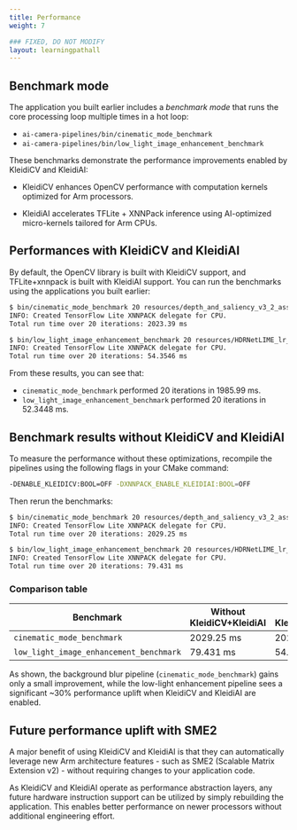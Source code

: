 ```yaml
---
title: Performance
weight: 7

### FIXED, DO NOT MODIFY
layout: learningpathall
---
```


## Benchmark mode

The application you built earlier includes a *benchmark mode* that runs the core processing loop multiple times in a hot loop:

- `ai-camera-pipelines/bin/cinematic_mode_benchmark`
- `ai-camera-pipelines/bin/low_light_image_enhancement_benchmark`

These benchmarks demonstrate the performance improvements enabled by KleidiCV and KleidiAI:
- KleidiCV enhances OpenCV performance with computation kernels optimized for Arm processors.

- KleidiAI accelerates TFLite + XNNPack inference using AI-optimized micro-kernels tailored for Arm CPUs.

## Performances with KleidiCV and KleidiAI

By default, the OpenCV library is built with KleidiCV support, and TFLite+xnnpack is built with KleidiAI support. You can run the benchmarks using the applications you built earlier:

```bash
$ bin/cinematic_mode_benchmark 20 resources/depth_and_saliency_v3_2_assortedv2_w_augment_mobilenetv2_int8_only_ptq.tflite
INFO: Created TensorFlow Lite XNNPACK delegate for CPU.
Total run time over 20 iterations: 2023.39 ms

$ bin/low_light_image_enhancement_benchmark 20 resources/HDRNetLIME_lr_coeffs_v1_1_0_mixed_low_light_perceptual_l2_loss_int8_only_ptq.tflite
INFO: Created TensorFlow Lite XNNPACK delegate for CPU.
Total run time over 20 iterations: 54.3546 ms
```

From these results, you can see that:
- `cinematic_mode_benchmark` performed 20 iterations in 1985.99 ms.
- `low_light_image_enhancement_benchmark` performed 20 iterations in 52.3448 ms.

## Benchmark results without KleidiCV and KleidiAI

To measure the performance without these optimizations, recompile the pipelines using the following flags in your CMake command:
```bash
-DENABLE_KLEIDICV:BOOL=OFF -DXNNPACK_ENABLE_KLEIDIAI:BOOL=OFF
```

Then rerun the benchmarks:

```bash
$ bin/cinematic_mode_benchmark 20 resources/depth_and_saliency_v3_2_assortedv2_w_augment_mobilenetv2_int8_only_ptq.tflite
INFO: Created TensorFlow Lite XNNPACK delegate for CPU.
Total run time over 20 iterations: 2029.25 ms

$ bin/low_light_image_enhancement_benchmark 20 resources/HDRNetLIME_lr_coeffs_v1_1_0_mixed_low_light_perceptual_l2_loss_int8_only_ptq.tflite
INFO: Created TensorFlow Lite XNNPACK delegate for CPU.
Total run time over 20 iterations: 79.431 ms
```

### Comparison table

| Benchmark                                 | Without KleidiCV+KleidiAI | With KleidiCV+KleidiAI |
|-------------------------------------------|---------------------------|------------------------|
| `cinematic_mode_benchmark`                | 2029.25 ms                | 2023.39 ms             |
| `low_light_image_enhancement_benchmark`   | 79.431 ms                 | 54.3546 ms             |

As shown, the background blur pipeline (`cinematic_mode_benchmark`) gains only a small improvement, while the low-light enhancement pipeline sees a significant ~30% performance uplift when KleidiCV and KleidiAI are enabled.

## Future performance uplift with SME2

A major benefit of using KleidiCV and KleidiAI is that they can automatically leverage new Arm architecture features - such as SME2 (Scalable Matrix Extension v2) - without requiring changes to your application code.

As KleidiCV and KleidiAI operate as performance abstraction layers, any future hardware instruction support can be utilized by simply rebuilding the application. This enables better performance on newer processors without additional engineering effort.


